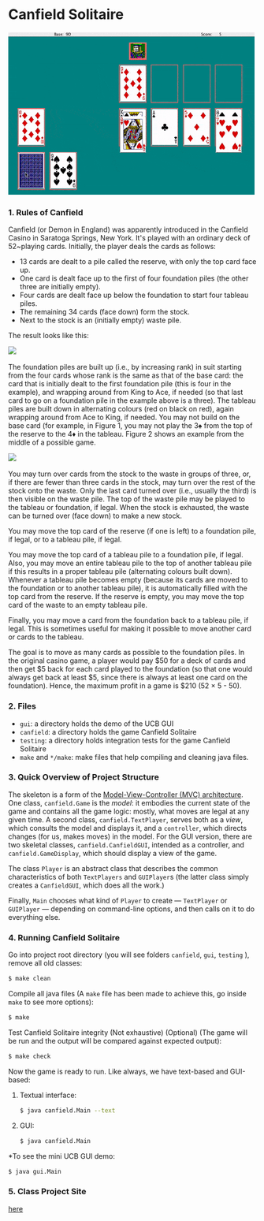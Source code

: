 # Canfield Solitaire
![](img/gp.gif?raw=true)

### 1. Rules of Canfield

Canfield (or Demon in England) was apparently introduced in the Canfield Casino in Saratoga Springs, New York. It's played with an ordinary deck of 52~playing cards. Initially, the player deals the cards as follows:

- 13 cards are dealt to a pile called the reserve, with only the top card face up.
- One card is dealt face up to the first of four foundation piles (the other three are initially empty).
- Four cards are dealt face up below the foundation to start four tableau piles.
- The remaining 34 cards (face down) form the stock.
- Next to the stock is an (initially empty) waste pile.

The result looks like this:

![](https://github.com/timkchan/solitaire/blob/master/img/canfield1.png?raw=true)

The foundation piles are built up (i.e., by increasing rank) in suit starting from the four cards whose rank is the same as that of the base card: the card that is initially dealt to the first foundation pile (this is four in the example), and wrapping around from King to Ace, if needed (so that last card to go on a foundation pile in the example above is a three). The tableau piles are built down in alternating colours (red on black on red), again wrapping around from Ace to King, if needed. You may not build on the base card (for example, in Figure 1, you may not play the 3♠ from the top of the reserve to the 4♦ in the tableau. Figure 2 shows an example from the middle of a possible game.

![](https://github.com/timkchan/solitaire/blob/master/img/canfield2.png?raw=true)

You may turn over cards from the stock to the waste in groups of three, or, if there are fewer than three cards in the stock, may turn over the rest of the stock onto the waste. Only the last card turned over (i.e., usually the third) is then visible on the waste pile. The top of the waste pile may be played to the tableau or foundation, if legal. When the stock is exhausted, the waste can be turned over (face down) to make a new stock.

You may move the top card of the reserve (if one is left) to a foundation pile, if legal, or to a tableau pile, if legal.

You may move the top card of a tableau pile to a foundation pile, if legal. Also, you may move an entire tableau pile to the top of another tableau pile if this results in a proper tableau pile (alternating colours built down). Whenever a tableau pile becomes empty (because its cards are moved to the foundation or to another tableau pile), it is automatically filled with the top card from the reserve. If the reserve is empty, you may move the top card of the waste to an empty tableau pile.

Finally, you may move a card from the foundation back to a tableau pile, if legal. This is sometimes useful for making it possible to move another card or cards to the tableau.

The goal is to move as many cards as possible to the foundation piles. In the original casino game, a player would pay $50 for a deck of cards and then get $5 back for each card played to the foundation (so that one would always get back at least $5, since there is always at least one card on the foundation). Hence, the maximum profit in a game is $210 (52 × 5 - 50).

### 2. Files
- `gui`: a directory holds the demo of the UCB GUI
- `canfield`: a directory holds the game Canfield Solitaire
- `testing`: a directory holds integration tests for the game Canfield Solitaire
- `make` and `*/make`: make files that help compiling and cleaning java files. 

### 3. Quick Overview of Project Structure
The skeleton is a form of the [Model-View-Controller (MVC) architecture]. One class, `canfield.Game` is the _model_: it embodies the current state of the game and contains all the game logic: mostly, what moves are legal at any given time. A second class, `canfield.TextPlayer`, serves both as a _view_, which consults the model and displays it, and a `controller`, which directs changes (for us, makes moves) in the model. For the GUI version, there are two skeletal classes, `canfield.CanfieldGUI`, intended as a controller, and `canfield.GameDisplay`, which should display a view of the game.

The class `Player` is an abstract class that describes the common characteristics of both `TextPlayers` and `GUIPlayer`s (the latter class simply creates a `CanfieldGUI`, which does all the work.)

Finally, `Main` chooses what kind of `Player` to create — `TextPlayer` or `GUIPlayer` — depending on command-line options, and then calls on it to do everything else.

### 4. Running Canfield Solitaire
Go into project root directory (you will see folders `canfield`, `gui`, `testing` ), remove all old classes:
```sh
$ make clean
```

Compile all java files (A `make` file has been made to achieve this, go inside `make` to see more options):
```sh
$ make
```

Test Canfield Solitaire integrity (Not exhaustive) (Optional) (The game will be run and the output will be compared against expected output):
```sh
$ make check
```

Now the game is ready to run. Like always, we have text-based and GUI-based:

1. Textual interface:
    ```sh
    $ java canfield.Main --text
    ```
    
2. GUI:
    ```sh
    $ java canfield.Main
    ```

\*To see the mini UCB GUI demo:
```sh
$ java gui.Main
```

### 5. Class Project Site
[here]

[here]: <https://inst.eecs.berkeley.edu/~cs61b/fa15/hw/proj0/>
[Model-View-Controller (MVC) architecture]: <https://en.wikipedia.org/wiki/Model%E2%80%93view%E2%80%93controller>